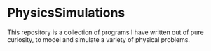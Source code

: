 # PhysicsSimulations
This repository is a collection of programs I have written out of pure curiosity, to model and simulate a variety of physical problems. 
